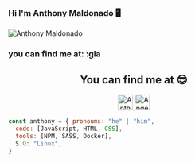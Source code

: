 ### Hi I'm Anthony Maldonado 🖥️
 <img align="center" alt="Anthony Maldonado" src="https://user-images.githubusercontent.com/71196901/117372041-e679c700-ae96-11eb-963a-5241f7dd928e.jpeg" />

<!--
**AnthonyMaldonadoCss/AnthonyMaldonadoCss** is a ✨ _special_ ✨ repository because its `README.md` (this file) appears on your GitHub profile.
Here are some ideas to get you started:

- 🔭 I’m currently working on ...
- 🌱 I’m currently learning ...
- 👯 I’m looking to collaborate on ...
- 🤔 I’m looking for help with ...
- 💬 Ask me about ...
- 📫 How to reach me: ...
- 😄 Pronouns: ...
- ⚡ Fun fact: ...
-->

### you can find me at: :gla

<h2 align="center">You can find me at 😎</h2>

<p align="center">
  <a href="https://twitter.com/Anthony_Vim/" about="_blank">
    <img src="https://www.vectorlogo.zone/logos/twitter/twitter-tile.svg" alt="Anthony Maldonado Twitter" height="30" width="30">
  </a>

  <a href="https://www.linkedin.com/in/anthony-maldonado-web-developer" about="_blank">
    <img src="https://www.vectorlogo.zone/logos/linkedin/linkedin-icon.svg" alt="Angel Santiago Jaime Zavala's LinkedIn Profile" height="30" width="30">
  </a>
</p>

```js
const anthony = { pronoums: "he" | "him",
  code: [JavaScript, HTML, CSS],
  tools: [NPM, SASS, Docker],
  S.O: "Linux",
}
```
